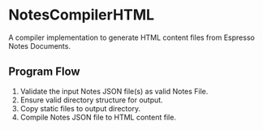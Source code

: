 # NotesCompilerHTML
A compiler implementation to generate HTML content files from Espresso Notes Documents.


## Program Flow
1. Validate the input Notes JSON file(s) as valid Notes File.
2. Ensure valid directory structure for output.
3. Copy static files to output directory.
4. Compile Notes JSON file to HTML content file.